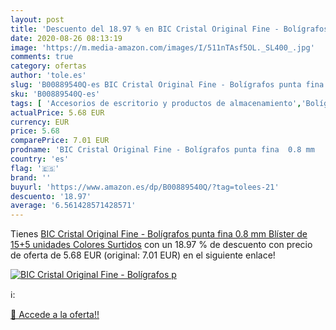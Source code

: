 ```yaml
---
layout: post
title: 'Descuento del 18.97 % en BIC Cristal Original Fine - Bolígrafos p'
date: 2020-08-26 08:13:19
image: 'https://m.media-amazon.com/images/I/511nTAsf5OL._SL400_.jpg'
comments: true
category: ofertas
author: 'tole.es'
slug: 'B00889540Q-es BIC Cristal Original Fine - Bolígrafos punta fina 0.8 mm...'
sku: 'B00889540Q-es'
tags: [ 'Accesorios de escritorio y productos de almacenamiento','Bolígrafos, lápices y útiles de escritura','Costura y manualidades','Dibujo','Estuches escolares','Hogar y cocina','Lápices','Marcadores','Material de oficina','Materiales de dibujo','Materiales, organizadores y dispensadores de escritorio','Oficina y papelería','Portaminas','Rotuladores y subrayadores','Subrayadores','bic','bolígrafos','cristal', ]
actualPrice: 5.68 EUR
currency: EUR
price: 5.68
comparePrice: 7.01 EUR
prodname: 'BIC Cristal Original Fine - Bolígrafos punta fina  0.8 mm   Blíster de 15+5 unidades  Colores Surtidos'
country: 'es'
flag: '🇪🇸'
brand: ''
buyurl: 'https://www.amazon.es/dp/B00889540Q/?tag=tolees-21'
descuento: '18.97'
average: '6.561428571428571'
---
```


Tienes [BIC Cristal Original Fine - Bolígrafos punta fina  0.8 mm   Blíster de 15+5 unidades  Colores Surtidos](https://www.amazon.es/dp/B00889540Q/?tag=tolees-21) con un 18.97 % de descuento con precio de oferta de 5.68 EUR (original: 7.01 EUR) en el siguiente enlace!

[![BIC Cristal Original Fine - Bolígrafos p](https://m.media-amazon.com/images/I/511nTAsf5OL._SL400_.jpg)](https://www.amazon.es/dp/B00889540Q/?tag=tolees-21)

ℹ️:


[🛒 Accede a la oferta!!](https://www.amazon.es/dp/B00889540Q/?tag=tolees-21)
